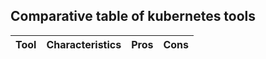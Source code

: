 ## Comparative table of kubernetes tools

|   Tool | Characteristics| Pros   |    Cons   |
|:--------:|:--------------:|:-------------:|:-------------:|
                                               